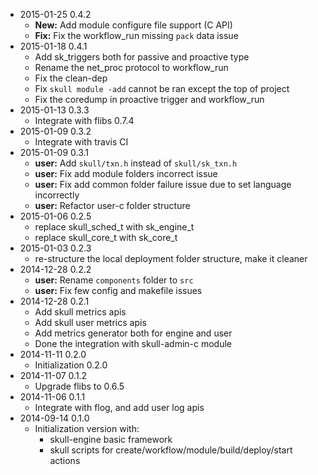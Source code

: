 * 2015-01-25 0.4.2
   * **New:** Add module configure file support (C API)
   * **Fix:** Fix the workflow_run missing `pack` data issue
* 2015-01-18 0.4.1
   * Add sk_triggers both for passive and proactive type
   * Rename the net_proc protocol to workflow_run
   * Fix the clean-dep
   * Fix `skull module -add` cannot be ran except the top of project
   * Fix the coredump in proactive trigger and workflow_run
* 2015-01-13 0.3.3
   * Integrate with flibs 0.7.4
* 2015-01-09 0.3.2
   * Integrate with travis CI
* 2015-01-09 0.3.1
   * **user:** Add `skull/txn.h` instead of `skull/sk_txn.h`
   * **user:** Fix add module folders incorrect issue
   * **user:** Fix add common folder failure issue due to set language incorrectly
   * **user:** Refactor user-c folder structure
* 2015-01-06 0.2.5
   * replace skull_sched_t with sk_engine_t
   * replace skull_core_t with sk_core_t
* 2015-01-03 0.2.3
   * re-structure the local deployment folder structure, make it cleaner
* 2014-12-28 0.2.2
   * **user:** Rename `components` folder to `src`
   * **user:** Fix few config and makefile issues
* 2014-12-28 0.2.1
   * Add skull metrics apis
   * Add skull user metrics apis
   * Add metrics generator both for engine and user
   * Done the integration with skull-admin-c module
* 2014-11-11 0.2.0
   * Initialization 0.2.0
* 2014-11-07 0.1.2
   * Upgrade flibs to 0.6.5
* 2014-11-06 0.1.1
   * Integrate with flog, and add user log apis
* 2014-09-14 0.1.0
   * Initialization version with:
      * skull-engine basic framework
      * skull scripts for create/workflow/module/build/deploy/start actions
